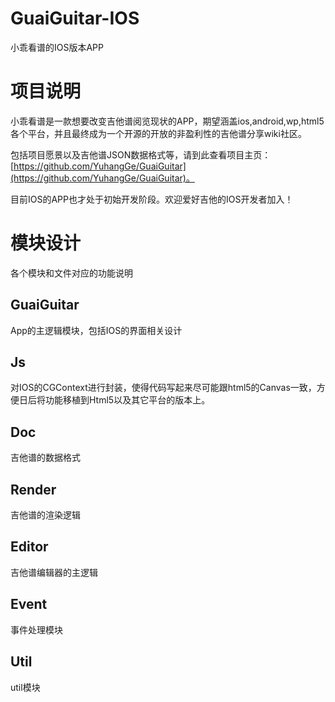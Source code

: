 GuaiGuitar-IOS
==============

小乖看谱的IOS版本APP

项目说明
=====
小乖看谱是一款想要改变吉他谱阅览现状的APP，期望涵盖ios,android,wp,html5各个平台，并且最终成为一个开源的开放的非盈利性的吉他谱分享wiki社区。  

包括项目愿景以及吉他谱JSON数据格式等，请到此查看项目主页：[https://github.com/YuhangGe/GuaiGuitar](https://github.com/YuhangGe/GuaiGuitar)。

目前IOS的APP也才处于初始开发阶段。欢迎爱好吉他的IOS开发者加入！

模块设计
=====

各个模块和文件对应的功能说明

GuaiGuitar
-----
App的主逻辑模块，包括IOS的界面相关设计

Js
----
对IOS的CGContext进行封装，使得代码写起来尽可能跟html5的Canvas一致，方便日后将功能移植到Html5以及其它平台的版本上。

Doc
----
吉他谱的数据格式

Render
-----
吉他谱的渲染逻辑

Editor
-----
吉他谱编辑器的主逻辑

Event
-----
事件处理模块

Util
-----
util模块

